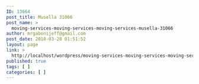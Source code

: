 ```yaml
---
ID: 13664
post_title: Musella 31066
post_name: >
  moving-services-moving-services-moving-services-musella-31066
author: mrgabonijeff@gmail.com
post_date: 2018-03-28 01:51:52
layout: page
link: >
  http://localhost/wordpress/moving-services-moving-services-moving-services-musella-31066/
published: true
tags: [ ]
categories: [ ]
---
```

